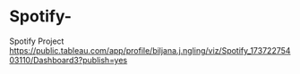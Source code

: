 # Spotify-
Spotify Project
https://public.tableau.com/app/profile/biljana.j.ngling/viz/Spotify_17372275403110/Dashboard3?publish=yes

